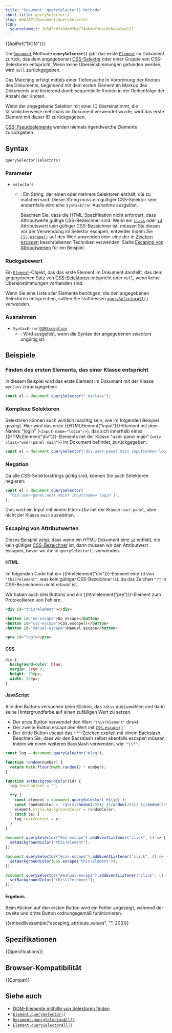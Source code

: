 ```yaml
---
title: "Dokument: querySelector() Methode"
short-title: querySelector()
slug: Web/API/Document/querySelector
l10n:
  sourceCommit: 3e543cdfe8dddfb4774a64bf3decdcbab42a4111
---
```


{{ApiRef("DOM")}}

Die [`Document`](/de/docs/Web/API/Document) Methode **`querySelector()`** gibt das erste [`Element`](/de/docs/Web/API/Element) im Dokument zurück, das dem angegebenen [CSS-Selektor](/de/docs/Web/CSS/CSS_selectors) oder einer Gruppe von CSS-Selektoren entspricht. Wenn keine Übereinstimmungen gefunden werden, wird `null` zurückgegeben.

Das Matching erfolgt mittels einer Tiefensuche in Vorordnung der Knoten des Dokuments, beginnend mit dem ersten Element im Markup des Dokuments und iterierend durch sequentielle Knoten in der Reihenfolge der Anzahl der Knoten.

Wenn der angegebene Selektor mit einer ID übereinstimmt, die fälschlicherweise mehrmals im Dokument verwendet wurde, wird das erste Element mit dieser ID zurückgegeben.

[CSS-Pseudoelemente](/de/docs/Web/CSS/Pseudo-elements) werden niemals irgendwelche Elemente zurückgeben.

## Syntax

```js-nolint
querySelector(selectors)
```

### Parameter

- `selectors`

  - : Ein String, der einen oder mehrere Selektoren enthält, die zu matchen sind. Dieser String muss ein gültiger CSS-Selektor sein; andernfalls wird eine `SyntaxError` Ausnahme ausgelöst.

    Beachten Sie, dass die HTML-Spezifikation nicht erfordert, dass Attributwerte gültige CSS-Bezeichner sind. Wenn ein [`class`](/de/docs/Web/HTML/Reference/Global_attributes/class) oder [`id`](/de/docs/Web/HTML/Reference/Global_attributes/id) Attributswert kein gültiger CSS-Bezeichner ist, müssen Sie diesen vor der Verwendung im Selektor escapen, entweder indem Sie [`CSS.escape()`](/de/docs/Web/API/CSS/escape_static) auf den Wert anwenden oder eine der in [Zeichen escapen](/de/docs/Web/CSS/ident#escaping_characters) beschriebenen Techniken verwenden. Siehe [Escaping von Attributwerten](#escaping_von_attributwerten) für ein Beispiel.

### Rückgabewert

Ein [`Element`](/de/docs/Web/API/Element)-Objekt, das das erste Element im Dokument darstellt, das dem angegebenen Satz von [CSS-Selektoren](/de/docs/Web/CSS/CSS_selectors) entspricht oder `null`, wenn keine Übereinstimmungen vorhanden sind.

Wenn Sie eine Liste aller Elemente benötigen, die den angegebenen Selektoren entsprechen, sollten Sie stattdessen [`querySelectorAll()`](/de/docs/Web/API/Document/querySelectorAll) verwenden.

### Ausnahmen

- `SyntaxError` [`DOMException`](/de/docs/Web/API/DOMException)
  - : Wird ausgelöst, wenn die Syntax der angegebenen _selectors_ ungültig ist.

## Beispiele

### Finden des ersten Elements, das einer Klasse entspricht

In diesem Beispiel wird das erste Element im Dokument mit der Klasse `myclass` zurückgegeben:

```js
const el = document.querySelector(".myclass");
```

### Komplexe Selektoren

Selektoren können auch wirklich mächtig sein, wie im folgenden Beispiel gezeigt. Hier wird das erste {{HTMLElement("input")}}-Element mit dem Namen "login" (`<input name="login"/>`), das sich innerhalb eines {{HTMLElement("div")}}-Elements mit der Klasse "user-panel main" (`<div class="user-panel main">`) im Dokument befindet, zurückgegeben:

```js
const el = document.querySelector("div.user-panel.main input[name='login']");
```

### Negation

Da alle CSS-Selektorstrings gültig sind, können Sie auch Selektoren negieren:

```js
const el = document.querySelector(
  "div.user-panel:not(.main) input[name='login']",
);
```

Dies wird ein Input mit einem Eltern-Div mit der Klasse `user-panel`, aber nicht der Klasse `main` auswählen.

### Escaping von Attributwerten

Dieses Beispiel zeigt, dass wenn ein HTML-Dokument eine [`id`](/de/docs/Web/HTML/Reference/Global_attributes/id) enthält, die kein gültiger [CSS-Bezeichner](/de/docs/Web/CSS/ident) ist, dann müssen wir den Attributwert escapen, bevor wir ihn in `querySelector()` verwenden.

#### HTML

Im folgenden Code hat ein {{htmlelement("div")}}-Element eine `id` von `"this?element"`, was kein gültiger CSS-Bezeichner ist, da das Zeichen `"?"` in CSS-Bezeichnern nicht erlaubt ist.

Wir haben auch drei Buttons und ein {{htmlelement("pre")}}-Element zum Protokollieren von Fehlern.

```html
<div id="this?element"></div>

<button id="no-escape">No escape</button>
<button id="css-escape">CSS.escape()</button>
<button id="manual-escape">Manual escape</button>

<pre id="log"></pre>
```

#### CSS

```css
div {
  background-color: blue;
  margin: 1rem 0;
  height: 100px;
  width: 200px;
}
```

#### JavaScript

Alle drei Buttons versuchen beim Klicken, das `<div>` auszuwählen und dann seine Hintergrundfarbe auf einen zufälligen Wert zu setzen.

- Der erste Button verwendet den Wert `"this?element"` direkt.
- Der zweite Button escapt den Wert mit [`CSS.escape()`](/de/docs/Web/API/CSS/escape_static).
- Der dritte Button escapt das `"?"`-Zeichen explizit mit einem Backslash. Beachten Sie, dass wir den Backslash selbst ebenfalls escapen müssen, indem wir einen weiteren Backslash verwenden, wie: `"\\?"`.

```js
const log = document.querySelector("#log");

function random(number) {
  return Math.floor(Math.random() * number);
}

function setBackgroundColor(id) {
  log.textContent = "";

  try {
    const element = document.querySelector(`#${id}`);
    const randomColor = `rgb(${random(255)} ${random(255)} ${random(255)})`;
    element.style.backgroundColor = randomColor;
  } catch (e) {
    log.textContent = e;
  }
}

document.querySelector("#no-escape").addEventListener("click", () => {
  setBackgroundColor("this?element");
});

document.querySelector("#css-escape").addEventListener("click", () => {
  setBackgroundColor(CSS.escape("this?element"));
});

document.querySelector("#manual-escape").addEventListener("click", () => {
  setBackgroundColor("this\\?element");
});
```

#### Ergebnis

Beim Klicken auf den ersten Button wird ein Fehler angezeigt, während der zweite und dritte Button ordnungsgemäß funktionieren.

{{embedlivesample("escaping_attribute_values", "", 200)}}

## Spezifikationen

{{Specifications}}

## Browser-Kompatibilität

{{Compat}}

## Siehe auch

- [DOM-Elemente mithilfe von Selektoren finden](/de/docs/Web/API/Document_Object_Model/Locating_DOM_elements_using_selectors)
- [`Element.querySelector()`](/de/docs/Web/API/Element/querySelector)
- [`Document.querySelectorAll()`](/de/docs/Web/API/Document/querySelectorAll)
- [`Element.querySelectorAll()`](/de/docs/Web/API/Element/querySelectorAll)
